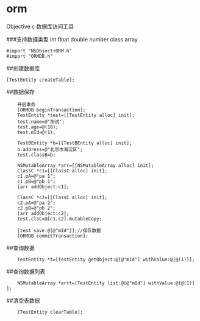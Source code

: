 
# orm
Objective c 数据库访问工具

###支持数据类型  int float double number class array
```
#import "NSObject+ORM.h"
#import "ORMDB.h"
```

##创建数据库 
```
[TestEntity createTable];
```
##数据保存 
```
    开启事务
    [ORMDB beginTransaction];
    TestEntity *test=[[TestEntity alloc] init];
    test.name=@"测试";
    test.age=@(18);
    test.mId=@(1);

    TestBEntity *b=[[TestBEntity alloc] init];
    b.address=@"北京市海淀区";
    test.classB=b;

    NSMutableArray *arr=[[NSMutableArray alloc] init];
    ClassC *c1=[[ClassC alloc] init];
    c1.pA=@"pa 1";
    c1.pB=@"pb 1";
    [arr addObject:c1];

    ClassC *c2=[[ClassC alloc] init];
    c2.pA=@"pa 2";
    c2.pB=@"pb 2";
    [arr addObject:c2];
    test.clsC=@[c1,c2].mutableCopy;

    [test save:@[@"mId"]];//保存数据
    [ORMDB commitTransaction];
```

##查询数据
```
    TestEntity *t=[TestEntity getObject:@[@"mId"] withValue:@[@(1)]];
```
##查询数据列表
```
    NSMutableArray *arrt=[TestEntity list:@[@"mId"] withValue:@[@(1)] ];
```
##清空表数据
```
    [TestEntity clearTable];
```